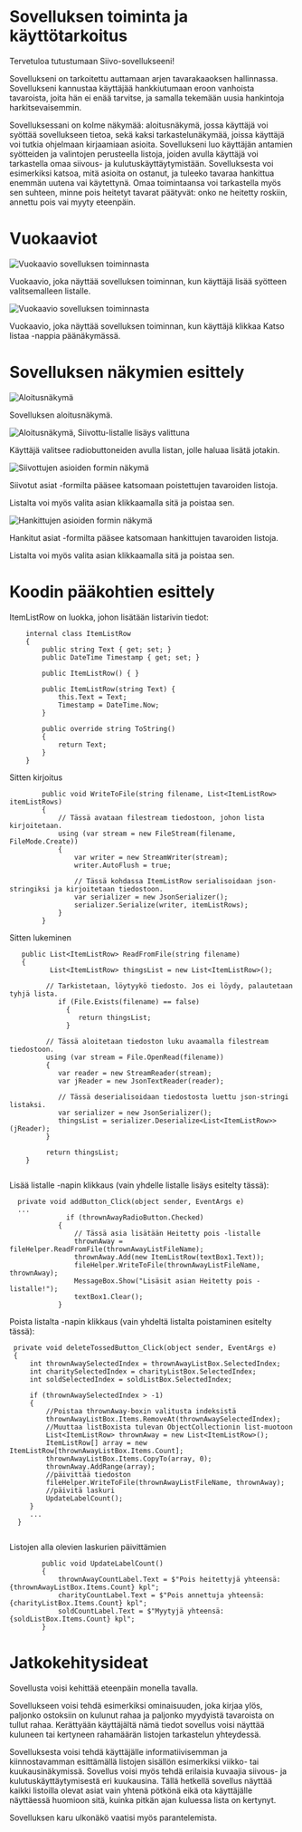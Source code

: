 # Sovelluksen toiminta ja käyttötarkoitus
Tervetuloa tutustumaan Siivo-sovellukseeni! 

Sovellukseni on tarkoitettu auttamaan arjen tavarakaaoksen hallinnassa. Sovellukseni kannustaa käyttäjää hankkiutumaan eroon vanhoista tavaroista, joita hän ei enää tarvitse, ja samalla tekemään uusia hankintoja harkitsevaisemmin. 

Sovelluksessani on kolme näkymää: aloitusnäkymä, jossa käyttäjä voi syöttää sovellukseen tietoa, sekä kaksi tarkastelunäkymää, joissa käyttäjä voi tutkia ohjelmaan kirjaamiaan asioita. Sovellukseni luo käyttäjän antamien syötteiden ja valintojen perusteella listoja, joiden avulla käyttäjä voi tarkastella omaa siivous- ja kulutuskäyttäytymistään. Sovelluksesta voi esimerkiksi katsoa, mitä asioita on ostanut, ja tuleeko tavaraa hankittua enemmän uutena vai käytettynä. Omaa toimintaansa voi tarkastella myös sen suhteen, minne pois heitetyt tavarat päätyvät: onko ne heitetty roskiin, annettu pois vai myyty eteenpäin. 

# Vuokaaviot
![Vuokaavio sovelluksen toiminnasta](Screenshots/1_Vuokaavio.JPG)

Vuokaavio, joka näyttää sovelluksen toiminnan, kun käyttäjä lisää syötteen valitsemalleen listalle.

![Vuokaavio sovelluksen toiminnasta](Screenshots/2_Vuokaavio.JPG)

Vuokaavio, joka näyttää sovelluksen toiminnan, kun käyttäjä klikkaa Katso listaa -nappia päänäkymässä.

# Sovelluksen näkymien esittely
![Aloitusnäkymä](Screenshots/1_Aloitusnäkymä.png)

Sovelluksen aloitusnäkymä.


![Aloitusnäkymä, Siivottu-listalle lisäys valittuna](Screenshots/2_Aloitusnäkymä.png)

Käyttäjä valitsee radiobuttoneiden avulla listan, jolle haluaa lisätä jotakin.


![Siivottujen asioiden formin näkymä](Screenshots/3_Siivotut_asiat_formi.png)

Siivotut asiat -formilta pääsee katsomaan poistettujen tavaroiden listoja. 

Listalta voi myös valita asian klikkaamalla sitä ja poistaa sen.


![Hankittujen asioiden formin näkymä](Screenshots/4_Hankitut_asiat_formi.png)

Hankitut asiat -formilta pääsee katsomaan hankittujen tavaroiden listoja. 

Listalta voi myös valita asian klikkaamalla sitä ja poistaa sen.

# Koodin pääkohtien esittely
ItemListRow on luokka, johon lisätään listarivin tiedot:

```
    internal class ItemListRow
    {
        public string Text { get; set; }
        public DateTime Timestamp { get; set; }

        public ItemListRow() { }

        public ItemListRow(string Text) {
            this.Text = Text;
            Timestamp = DateTime.Now;
        }

        public override string ToString()
        {
            return Text;
        }
    }

```
Sitten kirjoitus

```
        public void WriteToFile(string filename, List<ItemListRow> itemListRows) 
        {
            // Tässä avataan filestream tiedostoon, johon lista kirjoitetaan.
            using (var stream = new FileStream(filename, FileMode.Create))
            {
                var writer = new StreamWriter(stream);
                writer.AutoFlush = true;

                // Tässä kohdassa ItemListRow serialisoidaan json-stringiksi ja kirjoitetaan tiedostoon.
                var serializer = new JsonSerializer();
                serializer.Serialize(writer, itemListRows);
            }
        }
```

Sitten lukeminen

``` 
   public List<ItemListRow> ReadFromFile(string filename)
   {
          List<ItemListRow> thingsList = new List<ItemListRow>();
     
         // Tarkistetaan, löytyykö tiedosto. Jos ei löydy, palautetaan tyhjä lista.
            if (File.Exists(filename) == false)
              {
                 return thingsList;
              }

         // Tässä aloitetaan tiedoston luku avaamalla filestream tiedostoon.
         using (var stream = File.OpenRead(filename)) 
         { 
            var reader = new StreamReader(stream);
            var jReader = new JsonTextReader(reader);

            // Tässä deserialisoidaan tiedostosta luettu json-stringi listaksi.
            var serializer = new JsonSerializer();
            thingsList = serializer.Deserialize<List<ItemListRow>>(jReader);
         }

         return thingsList;
    }
 
``` 
Lisää listalle -napin klikkaus (vain yhdelle listalle lisäys esitelty tässä):

```
  private void addButton_Click(object sender, EventArgs e)
  ...
              if (thrownAwayRadioButton.Checked)
            {
                // Tässä asia lisätään Heitetty pois -listalle
                thrownAway = fileHelper.ReadFromFile(thrownAwayListFileName);
                thrownAway.Add(new ItemListRow(textBox1.Text));
                fileHelper.WriteToFile(thrownAwayListFileName, thrownAway);
                MessageBox.Show("Lisäsit asian Heitetty pois -listalle!");
                textBox1.Clear();
            }
```

Poista listalta -napin klikkaus (vain yhdeltä listalta poistaminen esitelty tässä):

```
 private void deleteTossedButton_Click(object sender, EventArgs e)
 {
     int thrownAwaySelectedIndex = thrownAwayListBox.SelectedIndex;
     int charitySelectedIndex = charityListBox.SelectedIndex;
     int soldSelectedIndex = soldListBox.SelectedIndex;

     if (thrownAwaySelectedIndex > -1)
     {
         //Poistaa thrownAway-boxin valitusta indeksistä
         thrownAwayListBox.Items.RemoveAt(thrownAwaySelectedIndex);
         //Muuttaa listBoxista tulevan ObjectCollectionin list-muotoon
         List<ItemListRow> thrownAway = new List<ItemListRow>();
         ItemListRow[] array = new ItemListRow[thrownAwayListBox.Items.Count];
         thrownAwayListBox.Items.CopyTo(array, 0);
         thrownAway.AddRange(array);
         //päivittää tiedoston
         fileHelper.WriteToFile(thrownAwayListFileName, thrownAway);
         //päivitä laskuri
         UpdateLabelCount();
     }
	 ...
  }
  
``` 

Listojen alla olevien laskurien päivittämien

``` 
        public void UpdateLabelCount()
        {
            thrownAwayCountLabel.Text = $"Pois heitettyjä yhteensä: {thrownAwayListBox.Items.Count} kpl";
            charityCountLabel.Text = $"Pois annettuja yhteensä: {charityListBox.Items.Count} kpl";
            soldCountLabel.Text = $"Myytyjä yhteensä: {soldListBox.Items.Count} kpl";
        }
``` 
# Jatkokehitysideat
Sovellusta voisi kehittää eteenpäin monella tavalla. 

Sovellukseen voisi tehdä esimerkiksi ominaisuuden, joka kirjaa ylös, paljonko ostoksiin on kulunut rahaa ja paljonko myydyistä tavaroista on tullut rahaa. Kerättyään käyttäjältä nämä tiedot sovellus voisi näyttää kuluneen tai kertyneen rahamäärän listojen tarkastelun yhteydessä. 

Sovelluksesta voisi tehdä käyttäjälle informatiivisemman ja kiinnostavamman esittämällä listojen sisällön esimerkiksi viikko- tai kuukausinäkymissä. Sovellus voisi myös tehdä erilaisia kuvaajia siivous- ja kulutuskäyttäytymisestä eri kuukausina. Tällä hetkellä sovellus näyttää kaikki listoilla olevat asiat vain yhtenä pötkönä eikä ota käyttäjälle näyttäessä huomioon sitä, kuinka pitkän ajan kuluessa lista on kertynyt. 

Sovelluksen karu ulkonäkö vaatisi myös parantelemista.


